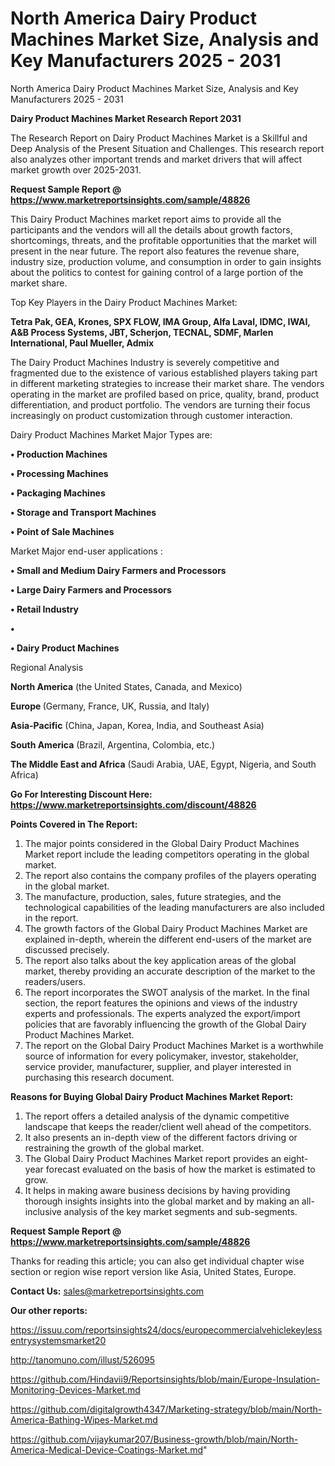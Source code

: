 # North America Dairy Product Machines Market Size, Analysis and Key Manufacturers 2025 - 2031
North America Dairy Product Machines Market Size, Analysis and Key Manufacturers 2025 - 2031

<strong>Dairy Product Machines Market Research Report 2031</strong>

The Research Report on Dairy Product Machines Market is a Skillful and Deep Analysis of the Present Situation and Challenges. This research report also analyzes other important trends and market drivers that will affect market growth over 2025-2031.

<strong>Request Sample Report @ <a href=https://www.marketreportsinsights.com/sample/48826>https://www.marketreportsinsights.com/sample/48826</a></strong>

This Dairy Product Machines market report aims to provide all the participants and the vendors will all the details about growth factors, shortcomings, threats, and the profitable opportunities that the market will present in the near future. The report also features the revenue share, industry size, production volume, and consumption in order to gain insights about the politics to contest for gaining control of a large portion of the market share.

Top Key Players in the Dairy Product Machines Market:

<strong>Tetra Pak, GEA, Krones, SPX FLOW, IMA Group, Alfa Laval, IDMC, IWAI, A&B Process Systems, JBT, Scherjon, TECNAL, SDMF, Marlen International, Paul Mueller, Admix</strong>

The Dairy Product Machines Industry is severely competitive and fragmented due to the existence of various established players taking part in different marketing strategies to increase their market share. The vendors operating in the market are profiled based on price, quality, brand, product differentiation, and product portfolio. The vendors are turning their focus increasingly on product customization through customer interaction.

Dairy Product Machines Market Major Types are:

<strong>•  Production Machines

•  Processing Machines

•  Packaging Machines

•  Storage and Transport Machines

•  Point of Sale Machines</strong>

Market Major end-user applications :

<strong>•  Small and Medium Dairy Farmers and Processors

•  Large Dairy Farmers and Processors

•  Retail Industry

•  

•  Dairy Product Machines</strong>

Regional Analysis

</u><strong><b>North America</b></strong> (the United States, Canada, and Mexico)

<strong><b>Europe </b></strong>(Germany, France, UK, Russia, and Italy)

<strong><b>Asia-Pacific</b></strong> (China, Japan, Korea, India, and Southeast Asia)

<strong><b>South America</b></strong> (Brazil, Argentina, Colombia, etc.)

<strong><b>The Middle East and Africa</b></strong> (Saudi Arabia, UAE, Egypt, Nigeria, and South Africa)

<strong>Go For Interesting Discount Here: <a href=https://www.marketreportsinsights.com/discount/48826>https://www.marketreportsinsights.com/discount/48826</a></strong>

<strong>Points Covered in The Report:</strong>
<ol>
  <li>The major points considered in the Global Dairy Product Machines Market report include the leading competitors operating in the global market.</li>
  <li>The report also contains the company profiles of the players operating in the global market.</li>
  <li>The manufacture, production, sales, future strategies, and the technological capabilities of the leading manufacturers are also included in the report.</li>
  <li>The growth factors of the Global Dairy Product Machines Market are explained in-depth, wherein the different end-users of the market are discussed precisely.</li>
  <li>The report also talks about the key application areas of the global market, thereby providing an accurate description of the market to the readers/users.</li>
  <li>The report incorporates the SWOT analysis of the market. In the final section, the report features the opinions and views of the industry experts and professionals. The experts analyzed the export/import policies that are favorably influencing the growth of the Global Dairy Product Machines Market.</li>
  <li>The report on the Global Dairy Product Machines Market is a worthwhile source of information for every policymaker, investor, stakeholder, service provider, manufacturer, supplier, and player interested in purchasing this research document.</li>
</ol>
<strong>Reasons for Buying Global Dairy Product Machines Market Report:</strong>

<ol>
  <li>The report offers a detailed analysis of the dynamic competitive landscape that keeps the reader/client well ahead of the competitors.</li>
  <li>It also presents an in-depth view of the different factors driving or restraining the growth of the global market.</li>
  <li>The Global Dairy Product Machines Market report provides an eight-year forecast evaluated on the basis of how the market is estimated to grow.</li>
  <li>It helps in making aware business decisions by having providing thorough insights insights into the global market and by making an all-inclusive analysis of the key market segments and sub-segments.</li>
</ol>
<strong>Request Sample Report @ <a href=https://www.marketreportsinsights.com/sample/48826>https://www.marketreportsinsights.com/sample/48826</a></strong>


Thanks for reading this article; you can also get individual chapter wise section or region wise report version like Asia, United States, Europe.

<strong>Contact Us:</strong>
sales@marketreportsinsights.com

<strong>Our other reports:</strong>

<a href=https://issuu.com/reportsinsights24/docs/europecommercialvehiclekeylessentrysystemsmarket20>https://issuu.com/reportsinsights24/docs/europecommercialvehiclekeylessentrysystemsmarket20</a>

<a href=http://tanomuno.com/illust/526095>http://tanomuno.com/illust/526095</a>

<a href=https://github.com/Hindavii9/Reportsinsights/blob/main/Europe-Insulation-Monitoring-Devices-Market.md>https://github.com/Hindavii9/Reportsinsights/blob/main/Europe-Insulation-Monitoring-Devices-Market.md</a>

<a href=https://github.com/digitalgrowth4347/Marketing-strategy/blob/main/North-America-Bathing-Wipes-Market.md>https://github.com/digitalgrowth4347/Marketing-strategy/blob/main/North-America-Bathing-Wipes-Market.md</a>

<a href=https://github.com/vijaykumar207/Business-growth/blob/main/North-America-Medical-Device-Coatings-Market.md>https://github.com/vijaykumar207/Business-growth/blob/main/North-America-Medical-Device-Coatings-Market.md</a>"
